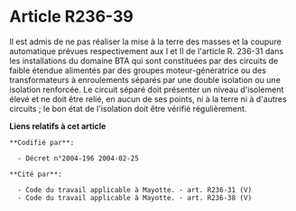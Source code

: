 # Article R236-39

Il est admis de ne pas réaliser la mise à la terre des masses et la coupure automatique prévues respectivement aux I et II de
l'article R. 236-31 dans les installations du domaine BTA qui sont constituées par des circuits de faible étendue alimentés
par des groupes moteur-génératrice ou des transformateurs à enroulements séparés par une double isolation ou une isolation
renforcée. Le circuit séparé doit présenter un niveau d'isolement élevé et ne doit être relié, en aucun de ses points, ni à
la terre ni à d'autres circuits ; le bon état de l'isolation doit être vérifié régulièrement.

**Liens relatifs à cet article**

	**Codifié par**:

	  - Décret n°2004-196 2004-02-25

	**Cité par**:

	  - Code du travail applicable à Mayotte. - art. R236-31 (V)
	  - Code du travail applicable à Mayotte. - art. R236-38 (V)
